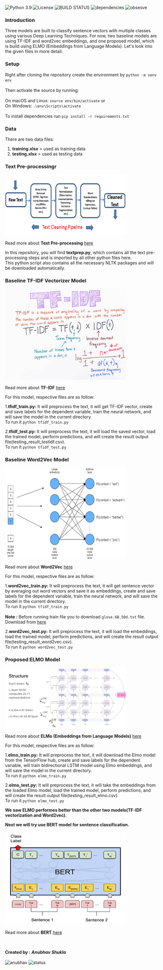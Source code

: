![Python 3.9](https://img.shields.io/badge/python-3.9-blue.svg)
![License](https://img.shields.io/badge/license-Apache%202-red.svg)
![BUILD STATUS](https://img.shields.io/badge/Build-passing-purple.svg)
![dependencies](https://img.shields.io/badge/dependencies-up%20to%20date-green.svg)
![obsesve](https://img.shields.io/badge/observatory-A%2B-yellow.svg)

<h3>Introduction</h3>
Three models are built to classify sentence vectors with multiple classes using various Deep Learning Techniques.
For now, two baseline models are using TF-IDF and  word2vec embeddings, and one proposed model, which is build using ELMO (Embeddings from Language Models).
Let's look into the given files in more detail.

<h3>Setup</h3>

Right after cloning the repository create the environment by `python -m venv env`</br></br> 
Then activate the source by running:</br></br> 
On macOS and Linux: `source env/bin/activate`  or  </br> 
On Windows: `.\env\Scripts\activate` </br></br> 
To install dependencies run `pip install -r requirements.txt` 


<h3>Data</h3>
There are two data files:

1. <b>training.xlsx</b> > used as training data
2. <b>testing.xlsx</b>  > used as testing data

<h3>Text Pre-processingr</h3>
<img src="images/text_steps.png" width="400" height="200">

Read more about <b>Text Pre-processing</b> [here](https://towardsdatascience.com/text-preprocessing-in-natural-language-processing-using-python-6113ff5decd8#:~:text=In%20NLP%2C%20text%20preprocessing%20is,Stop%20words%20removal)  </br>

In this repository, you will find <b>textprep.py</b>, which contains all the text pre-processing steps and is imported by all other python files here. </br>
This python script also contains all the necessary NLTK packages and will be downloaded automatically. 

<h3>Baseline TF-IDF Vectorizer Model </h3>

<img src="images/tfidf.png" width="400" height="300">

Read more about <b>TF-IDF</b> [here](https://medium.com/@cmukesh8688/tf-idf-vectorizer-scikit-learn-dbc0244a911a)  </br>

For this model, respective files are as follow:

1.<b>tfidf_train.py:</b> It will preprocess the text, it will get TF-IDF vector, create and save labels for the dependent variable, train the neural network, and will save the model in the current directory.</br>
To run it `python tfidf_train.py`

2.<b>tfidf_test.py:</b> It will preprocess the text, it will load the saved vector, load the trained model, perform predictions, and will create the result output file(testing_result_testidf.csv).</br>
To run it `python tfidf_test.py`

<h3>Baseline Word2Vec Model </h3>

<img src="images/word2vec.jpeg" width="400" height="300">

Read more about <b>Word2Vec</b> [here](https://towardsdatascience.com/introduction-to-word-embedding-and-word2vec-652d0c2060fa)  </br>

For this model, respective files are as follow:

1.<b>word2vec_train.py:</b> It will preprocess the text, it will get sentence vector by averaging out word vectors and save it as embeddings, create and save labels for the dependent variable, train the neural network, and will save the model in the current directory.</br>
To run it `python tfidf_train.py`</br></br>
<b> Note :</b> Before running train file you to download `glove.6B.50d.txt` file. Download from [here](https://nlp.stanford.edu/projects/glove/)

2.<b>word2vec_test.py:</b> It will preprocess the text, it will load the embeddings, load the trained model, perform predictions, and will create the result output file(testing_result_word2vec.csv).</br>
To run it `python word2vec_test.py`


<h3>Proposed ELMO Model </h3>

<img src="images/elmo.png" width="400" height="200">

Read more about <b>ELMo (Embeddings from Language Models)</b> [here](https://www.analyticsvidhya.com/blog/2019/03/learn-to-use-elmo-to-extract-features-from-text/)  </br>

For this model, respective files are as follow:

1.<b>elmo_train.py:</b> It will preprocess the text, it will download the Elmo model from the TensorFlow hub, create and save labels for the dependent variable, will train bidirectional LSTM model using Elmo embeddings, and will save the model in the current directory.</br>
To run it `python elmo_train.py`</br>

2.<b>elmo_test.py:</b> It will preprocess the text, it will take the embeddings from the loaded Elmo model, load the trained model, perform predictions, and will create the result output file(testing_result_elmo.csv).</br>
To run it `python elmo_test.py` </br>

<b> We saw ELMO performes better than the other two models(TF-IDF vectorization and Word2vec).</b> </br>

<b> Next we will try use BERT model for sentence classification.</b> </br></br>
<img src="images/bert.png" width="400" height="300"></br></br>
Read more about <b>BERT</b> [here](https://towardsdatascience.com/bert-explained-state-of-the-art-language-model-for-nlp-f8b21a9b6270)  </br></br></br>




<b>Created by :</b>
<b><i> Anubhav Shukla </i></b>
</br>
</br>
![anubhav](https://img.shields.io/badge/Anubhav-%402021-blue.svg)
![status](https://img.shields.io/badge/Status-up-green.svg)
